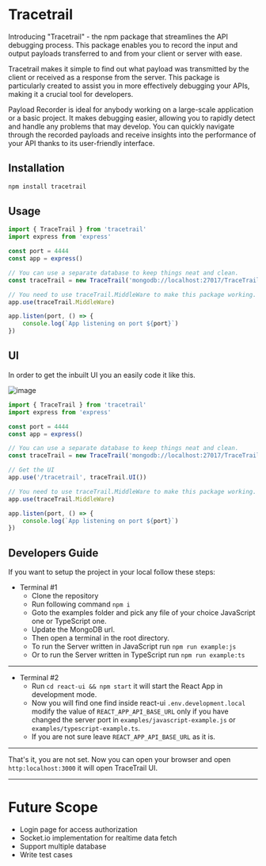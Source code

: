 # Tracetrail

Introducing "Tracetrail" -  the npm package that streamlines the API debugging process. This package enables you to record the input and output payloads transferred to and from your client or server with ease.

Tracetrail makes it simple to find out what payload was transmitted by the client or received as a response from the server. This package is particularly created to assist you in more effectively debugging your APIs, making it a crucial tool for developers.

Payload Recorder is ideal for anybody working on a large-scale application or a basic project. It makes debugging easier, allowing you to rapidly detect and handle any problems that may develop. You can quickly navigate through the recorded payloads and receive insights into the performance of your API thanks to its user-friendly interface.


## Installation

``` bash
npm install tracetrail
```

## Usage

```javascript
import { TraceTrail } from 'tracetrail'
import express from 'express'

const port = 4444
const app = express()

// You can use a separate database to keep things neat and clean.
const traceTrail = new TraceTrail('mongodb://localhost:27017/TraceTrail')

// You need to use traceTrail.MiddleWare to make this package working.
app.use(traceTrail.MiddleWare)

app.listen(port, () => {
    console.log(`App listening on port ${port}`)
})
```

## UI

In order to get the inbuilt UI you an easily code it like this.

![image](https://i.imgur.com/YlfNMzF.jpeg)

``` javascript
import { TraceTrail } from 'tracetrail'
import express from 'express'

const port = 4444
const app = express()

// You can use a separate database to keep things neat and clean.
const traceTrail = new TraceTrail('mongodb://localhost:27017/TraceTrail')

// Get the UI
app.use('/tracetrail', traceTrail.UI())

// You need to use traceTrail.MiddleWare to make this package working.
app.use(traceTrail.MiddleWare)

app.listen(port, () => {
    console.log(`App listening on port ${port}`)
})
```


## Developers Guide

If you want to setup the project in your local follow these steps:

- Terminal #1
  - Clone the repository
  - Run following command ```npm i```
  - Goto the examples folder and pick any file of your choice JavaScript one or TypeScript one.
  - Update the MongoDB url.
  - Then open a terminal in the root directory.
  - To run the Server written in JavaScript run ```npm run example:js``` 
  - Or to run the Server written in TypeScript run ```npm run example:ts```

---

- Terminal #2
  - Run ```cd react-ui && npm start``` it will start the React App in development mode.
  - Now you will find one find inside react-ui ```.env.development.local``` modify the value of ```REACT_APP_API_BASE_URL``` only if you have changed the server port in ```examples/javascript-example.js``` or ```examples/typescript-example.ts```. 
  - If you are not sure leave ```REACT_APP_API_BASE_URL``` as it is.


---

That's it, you are not set. Now you can open your browser and open ```http:localhost:3000``` it will open TraceTrail UI.


---

# Future Scope
- Login page for access authorization
- Socket.io implementation for realtime data fetch
- Support multiple database
- Write test cases
